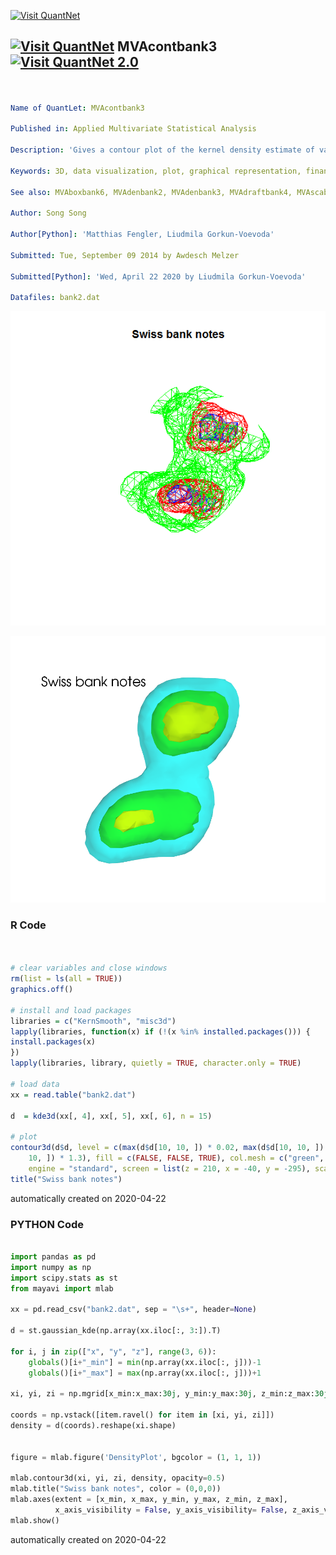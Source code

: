 [<img src="https://github.com/QuantLet/Styleguide-and-FAQ/blob/master/pictures/banner.png" width="888" alt="Visit QuantNet">](http://quantlet.de/)

## [<img src="https://github.com/QuantLet/Styleguide-and-FAQ/blob/master/pictures/qloqo.png" alt="Visit QuantNet">](http://quantlet.de/) **MVAcontbank3** [<img src="https://github.com/QuantLet/Styleguide-and-FAQ/blob/master/pictures/QN2.png" width="60" alt="Visit QuantNet 2.0">](http://quantlet.de/)

```yaml


Name of QuantLet: MVAcontbank3

Published in: Applied Multivariate Statistical Analysis

Description: 'Gives a contour plot of the kernel density estimate of variables X4, X5 and X6 of the Swiss bank notes.'

Keywords: 3D, data visualization, plot, graphical representation, financial, density, descriptive, descriptive-statistics, empirical, gaussian, kde, kernel, smoothing, univariate, visualization

See also: MVAboxbank6, MVAdenbank2, MVAdenbank3, MVAdraftbank4, MVAscabank45, MVAscabank56, MVAscabank456, SPMdenepatri, SPMkdeconstruct, SPMkernel

Author: Song Song

Author[Python]: 'Matthias Fengler, Liudmila Gorkun-Voevoda'

Submitted: Tue, September 09 2014 by Awdesch Melzer

Submitted[Python]: 'Wed, April 22 2020 by Liudmila Gorkun-Voevoda'

Datafiles: bank2.dat

```

![Picture1](MVAcontbank3_1.png)

![Picture2](MVAcontbank3_python.png)

### R Code
```r


# clear variables and close windows
rm(list = ls(all = TRUE))
graphics.off()

# install and load packages
libraries = c("KernSmooth", "misc3d")
lapply(libraries, function(x) if (!(x %in% installed.packages())) {
install.packages(x)
})
lapply(libraries, library, quietly = TRUE, character.only = TRUE)

# load data
xx = read.table("bank2.dat")

d  = kde3d(xx[, 4], xx[, 5], xx[, 6], n = 15)

# plot
contour3d(d$d, level = c(max(d$d[10, 10, ]) * 0.02, max(d$d[10, 10, ]) * 0.5, max(d$d[10, 
    10, ]) * 1.3), fill = c(FALSE, FALSE, TRUE), col.mesh = c("green", "red", "blue"), 
    engine = "standard", screen = list(z = 210, x = -40, y = -295), scale = TRUE)
title("Swiss bank notes")

```

automatically created on 2020-04-22

### PYTHON Code
```python

import pandas as pd
import numpy as np
import scipy.stats as st
from mayavi import mlab

xx = pd.read_csv("bank2.dat", sep = "\s+", header=None)

d = st.gaussian_kde(np.array(xx.iloc[:, 3:]).T)

for i, j in zip(["x", "y", "z"], range(3, 6)):
    globals()[i+"_min"] = min(np.array(xx.iloc[:, j]))-1
    globals()[i+"_max"] = max(np.array(xx.iloc[:, j]))+1

xi, yi, zi = np.mgrid[x_min:x_max:30j, y_min:y_max:30j, z_min:z_max:30j]

coords = np.vstack([item.ravel() for item in [xi, yi, zi]]) 
density = d(coords).reshape(xi.shape)


figure = mlab.figure('DensityPlot', bgcolor = (1, 1, 1))

mlab.contour3d(xi, yi, zi, density, opacity=0.5)
mlab.title("Swiss bank notes", color = (0,0,0))
mlab.axes(extent = [x_min, x_max, y_min, y_max, z_min, z_max], 
          x_axis_visibility = False, y_axis_visibility= False, z_axis_visibility = False)
mlab.show()


```

automatically created on 2020-04-22